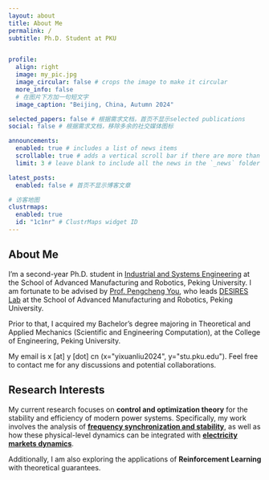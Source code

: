 ```yaml
---
layout: about
title: About Me
permalink: /
subtitle: Ph.D. Student at PKU


profile:
  align: right
  image: my_pic.jpg
  image_circular: false # crops the image to make it circular
  more_info: false
  # 在图片下方加一句短文字
  image_caption: "Beijing, China, Autumn 2024"

selected_papers: false # 根据需求文档，首页不显示selected publications
social: false # 根据需求文档，移除多余的社交媒体图标

announcements:
  enabled: true # includes a list of news items
  scrollable: true # adds a vertical scroll bar if there are more than 3 news items
  limit: 3 # leave blank to include all the news in the `_news` folder

latest_posts:
  enabled: false # 首页不显示博客文章

# 访客地图
clustrmaps:
  enabled: true
  id: "1c1nr" # ClustrMaps widget ID
---
```


## About Me

I’m a second-year Ph.D. student in [Industrial and Systems Engineering](https://www.coe.pku.edu.cn/graduate/10373.html?_isa=1) at the School of Advanced Manufacturing and Robotics, Peking University. I am fortunate to be advised by [Prof. Pengcheng You](https://pengcheng-you.github.io/desires-lab/people.html), who leads [DESIRES Lab](https://pengcheng-you.github.io/desires-lab/) at the School of Advanced Manufacturing and Robotics, Peking University. 

Prior to that, I acquired my Bachelor’s degree majoring in Theoretical and Applied Mechanics (Scientific and Engineering Computation), at the College of Engineering, Peking University. 

My email is x [at] y [dot] cn (x="yixuanliu2024", y="stu.pku.edu"). Feel free to contact me for any discussions and potential collaborations.

## Research Interests
My current research focuses on **control and optimization theory** for the stability and efficiency of modern power systems. Specifically, my work involves the analysis of **[frequency synchronization and stability](https://en.wikipedia.org/wiki/Utility_frequency)**, as well as how these physical-level dynamics can be integrated with **[electricity markets dynamics](https://arxiv.org/abs/2112.05811)**. 

Additionally, I am also exploring the applications of **Reinforcement Learning** with theoretical guarantees. 

<!-- ## Education Background

- **Ph.D. in Industrial and Systems Engineering** - Peking University (2020-2024)
- **M.S. in Artificial Intelligence** - Peking University (2018-2020)  
- **B.S. in Theoretical and Applied Mechanics** - Peking University (2014-2018) -->

<!-- ## Contact

如果您对我的研究感兴趣，或希望进行学术合作，欢迎通过以下方式联系我：

- **邮箱**：liuyixuan@example.com
- **办公室**：计算机学院 A301
- **研究方向讨论**：欢迎预约面谈 -->

<!-- 我很乐意与同行研究者、学生以及对人工智能感兴趣的朋友们交流学术想法和研究心得。 -->


<!-- [def]: https://pengcheng-you.github.io/desires-lab/ -->